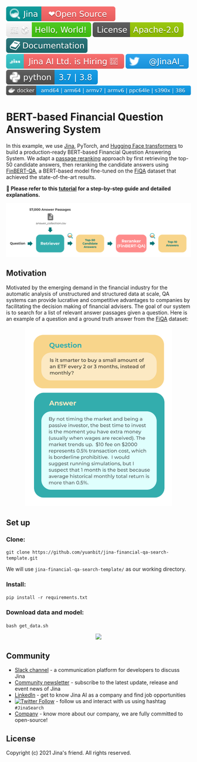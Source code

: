 <p align="center">
 
[![Jina](https://github.com/jina-ai/jina/blob/master/.github/badges/jina-badge.svg "We fully commit to open-source")](https://jina.ai)
[![Jina](https://github.com/jina-ai/jina/blob/master/.github/badges/jina-hello-world-badge.svg "Run Jina 'Hello, World!' without installing anything")](https://github.com/jina-ai/jina#jina-hello-world-)
[![Jina](https://github.com/jina-ai/jina/blob/master/.github/badges/license-badge.svg "Jina is licensed under Apache-2.0")](#license)
[![Jina Docs](https://github.com/jina-ai/jina/blob/master/.github/badges/docs-badge.svg "Checkout our docs and learn Jina")](https://docs.jina.ai)
[![We are hiring](https://github.com/jina-ai/jina/blob/master/.github/badges/jina-corp-badge-hiring.svg "We are hiring full-time position at Jina")](https://jobs.jina.ai)
<a href="https://twitter.com/intent/tweet?text=%F0%9F%91%8DCheck+out+Jina%3A+the+New+Open-Source+Solution+for+Neural+Information+Retrieval+%F0%9F%94%8D%40JinaAI_&url=https%3A%2F%2Fgithub.com%2Fjina-ai%2Fjina&hashtags=JinaSearch&original_referer=http%3A%2F%2Fgithub.com%2F&tw_p=tweetbutton" target="_blank">
  <img src="https://github.com/jina-ai/jina/blob/master/.github/badges/twitter-badge.svg"
       alt="tweet button" title="👍Share Jina with your friends on Twitter"></img>
</a>
[![Python 3.7 3.8](https://github.com/jina-ai/jina/blob/master/.github/badges/python-badge.svg "Jina supports Python 3.7 and above")](#)
[![Docker](https://github.com/jina-ai/jina/blob/master/.github/badges/docker-badge.svg "Jina is multi-arch ready, can run on differnt architectures")](https://hub.docker.com/r/jinaai/jina/tags)

</p>

# BERT-based Financial Question Answering System

In this example, we use [Jina](https://github.com/jina-ai/jina), PyTorch, and [Hugging Face transformers](https://github.com/huggingface/transformers) to build a production-ready
BERT-based Financial Question Answering System.
We adapt a [passage reranking](https://arxiv.org/pdf/1901.04085.pdf) approach by first retrieving the top-50 candidate answers,
then reranking the candidate answers using [FinBERT-QA](https://github.com/yuanbit/FinBERT-QA), a BERT-based model fine-tuned on
the [FiQA](https://sites.google.com/view/fiqa/home) dataset that achieved the state-of-the-art results.

**🦉 Please refer to this [tutorial](https://towardsdatascience.com/how-to-build-a-production-ready-financial-question-answering-system-with-jina-and-bert-48335103043f)
for a step-by-step guide and detailed explanations.**

<p align="center">
<img src="img/qa-pipeline-simple.png" width="1000">
</p>

## Motivation
Motivated by the emerging demand in the financial industry for 
the automatic analysis of unstructured and structured data at scale, QA systems can provide lucrative and competitive 
advantages to companies by facilitating the decision making of financial advisers. The goal of our system is to
search for a list of relevant answer passages given a question. Here is an example of a question and a ground
truth answer from the [FiQA](https://sites.google.com/view/fiqa/home) dataset:

<p align="center">
<img src="img/sample-qa.png" alt="performance" width="400px">
</p>

## Set up

### Clone:

```
git clone https://github.com/yuanbit/jina-financial-qa-search-template.git
```

We will use ```jina-financial-qa-search-template/``` as our working directory. 

### Install:

```pip install -r requirements.txt```

### Download data and model:

```bash get_data.sh```

<p align="center">
<img src="img/search-results.png" width="900">
</p>

## Community

- [Slack channel](https://join.slack.com/t/jina-ai/shared_invite/zt-dkl7x8p0-rVCv~3Fdc3~Dpwx7T7XG8w) - a communication platform for developers to discuss Jina
- [Community newsletter](mailto:newsletter+subscribe@jina.ai) - subscribe to the latest update, release and event news of Jina
- [LinkedIn](https://www.linkedin.com/company/jinaai/) - get to know Jina AI as a company and find job opportunities
- [![Twitter Follow](https://img.shields.io/twitter/follow/JinaAI_?label=Follow%20%40JinaAI_&style=social)](https://twitter.com/JinaAI_) - follow us and interact with us using hashtag `#JinaSearch`  
- [Company](https://jina.ai) - know more about our company, we are fully committed to open-source!

## License

Copyright (c) 2021 Jina's friend. All rights reserved.


